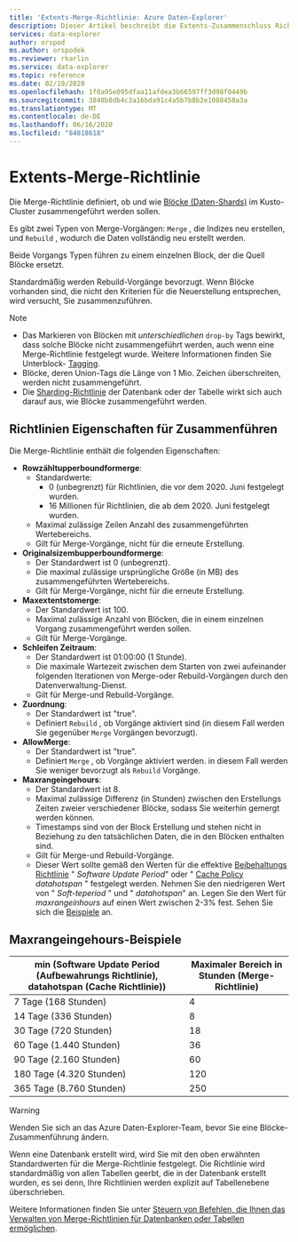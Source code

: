 ```yaml
---
title: 'Extents-Merge-Richtlinie: Azure Daten-Explorer'
description: Dieser Artikel beschreibt die Extents-Zusammenschluss Richtlinie in Azure Daten-Explorer.
services: data-explorer
author: orspod
ms.author: orspodek
ms.reviewer: rkarlin
ms.service: data-explorer
ms.topic: reference
ms.date: 02/19/2020
ms.openlocfilehash: 1f0a95e095dfaa11afdea3b66597ff3d98f0449b
ms.sourcegitcommit: 3848b8db4c3a16bda91c4a5b7b8b2e1088458a3a
ms.translationtype: MT
ms.contentlocale: de-DE
ms.lasthandoff: 06/16/2020
ms.locfileid: "84818618"
---
```

# <a name="extents-merge-policy"></a>Extents-Merge-Richtlinie

Die Merge-Richtlinie definiert, ob und wie [Blöcke (Daten-Shards)](../management/extents-overview.md) im Kusto-Cluster zusammengeführt werden sollen.

Es gibt zwei Typen von Merge-Vorgängen: `Merge` , die Indizes neu erstellen, und `Rebuild` , wodurch die Daten vollständig neu erstellt werden.

Beide Vorgangs Typen führen zu einem einzelnen Block, der die Quell Blöcke ersetzt.

Standardmäßig werden Rebuild-Vorgänge bevorzugt. Wenn Blöcke vorhanden sind, die nicht den Kriterien für die Neuerstellung entsprechen, wird versucht, Sie zusammenzuführen.  

> [!NOTE]
> * Das Markieren von Blöcken mit *unterschiedlichen* `drop-by` Tags bewirkt, dass solche Blöcke nicht zusammengeführt werden, auch wenn eine Merge-Richtlinie festgelegt wurde. Weitere Informationen finden Sie Unterblock- [Tagging](../management/extents-overview.md#extent-tagging).
> * Blöcke, deren Union-Tags die Länge von 1 Mio. Zeichen überschreiten, werden nicht zusammengeführt.
> * Die [Sharding-Richtlinie](./shardingpolicy.md) der Datenbank oder der Tabelle wirkt sich auch darauf aus, wie Blöcke zusammengeführt werden.

## <a name="merge-policy-properties"></a>Richtlinien Eigenschaften für Zusammenführen

Die Merge-Richtlinie enthält die folgenden Eigenschaften:

* **Rowzähltupperboundformerge**:
    * Standardwerte:
      * 0 (unbegrenzt) für Richtlinien, die vor dem 2020. Juni festgelegt wurden.
      * 16 Millionen für Richtlinien, die ab dem 2020. Juni festgelegt wurden.
    * Maximal zulässige Zeilen Anzahl des zusammengeführten Wertebereichs.
    * Gilt für Merge-Vorgänge, nicht für die erneute Erstellung.  
* **Originalsizembupperboundformerge**:
    * Der Standardwert ist 0 (unbegrenzt).
    * Die maximal zulässige ursprüngliche Größe (in MB) des zusammengeführten Wertebereichs.
    * Gilt für Merge-Vorgänge, nicht für die erneute Erstellung.  
* **Maxextentstomerge**:
    * Der Standardwert ist 100.
    * Maximal zulässige Anzahl von Blöcken, die in einem einzelnen Vorgang zusammengeführt werden sollen.
    * Gilt für Merge-Vorgänge.
* **Schleifen Zeitraum**:
    * Der Standardwert ist 01:00:00 (1 Stunde).
    * Die maximale Wartezeit zwischen dem Starten von zwei aufeinander folgenden Iterationen von Merge-oder Rebuild-Vorgängen durch den Datenverwaltung-Dienst.
    * Gilt für Merge-und Rebuild-Vorgänge.
* **Zuordnung**:
    * Der Standardwert ist "true".
    * Definiert `Rebuild` , ob Vorgänge aktiviert sind (in diesem Fall werden Sie gegenüber `Merge` Vorgängen bevorzugt).
* **AllowMerge**:
    * Der Standardwert ist "true".
    * Definiert `Merge` , ob Vorgänge aktiviert werden. in diesem Fall werden Sie weniger bevorzugt als `Rebuild` Vorgänge.
* **Maxrangeingehours**:
    * Der Standardwert ist 8.
    * Maximal zulässige Differenz (in Stunden) zwischen den Erstellungs Zeiten zweier verschiedener Blöcke, sodass Sie weiterhin gemergt werden können.
    * Timestamps sind von der Block Erstellung und stehen nicht in Beziehung zu den tatsächlichen Daten, die in den Blöcken enthalten sind.
    * Gilt für Merge-und Rebuild-Vorgänge.
    * Dieser Wert sollte gemäß den Werten für die effektive [Beibehaltungs Richtlinie](./retentionpolicy.md) " *Software Update Period*" oder " [Cache Policy](./cachepolicy.md) *datahotspan* " festgelegt werden. Nehmen Sie den niedrigeren Wert von " *Soft-teperiod* " und " *datahotspan*" an. Legen Sie den Wert für *maxrangeinhours* auf einen Wert zwischen 2-3% fest. Sehen Sie sich die [Beispiele](#maxrangeinhours-examples) an.

## <a name="maxrangeinhours-examples"></a>Maxrangeingehours-Beispiele

|min (Software Update Period (Aufbewahrungs Richtlinie), datahotspan (Cache Richtlinie))|Maximaler Bereich in Stunden (Merge-Richtlinie)|
|--------------------------------------------------------------------|---------------------------------|
|7 Tage (168 Stunden)                                                  | 4                               |
|14 Tage (336 Stunden)                                                 | 8                               |
|30 Tage (720 Stunden)                                                 | 18                              |
|60 Tage (1.440 Stunden)                                               | 36                              |
|90 Tage (2.160 Stunden)                                               | 60                              |
|180 Tage (4.320 Stunden)                                              | 120                             |
|365 Tage (8.760 Stunden)                                              | 250                             |

> [!WARNING]
> Wenden Sie sich an das Azure Daten-Explorer-Team, bevor Sie eine Blöcke-Zusammenführung ändern.

Wenn eine Datenbank erstellt wird, wird Sie mit den oben erwähnten Standardwerten für die Merge-Richtlinie festgelegt. Die Richtlinie wird standardmäßig von allen Tabellen geerbt, die in der Datenbank erstellt wurden, es sei denn, Ihre Richtlinien werden explizit auf Tabellenebene überschrieben.

Weitere Informationen finden Sie unter [Steuern von Befehlen, die Ihnen das Verwalten von Merge-Richtlinien für Datenbanken oder Tabellen ermöglichen](../management/merge-policy.md).
